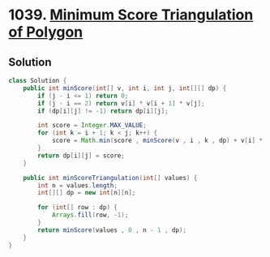 # 1039. [Minimum Score Triangulation of Polygon](https://leetcode.com/problems/minimum-score-triangulation-of-polygon/description/?envType=daily-question&envId=2025-09-29)

## Solution

```java
class Solution {
    public int minScore(int[] v, int i, int j, int[][] dp) {
        if (j - i <= 1) return 0;
        if (j - i == 2) return v[i] * v[i + 1] * v[j];
        if (dp[i][j] != -1) return dp[i][j];

        int score = Integer.MAX_VALUE;
        for (int k = i + 1; k < j; k++) {
            score = Math.min(score , minScore(v , i , k , dp) + v[i] * v[k] * v[j] + minScore(v , k , j , dp));
        }
        return dp[i][j] = score;
    }

    public int minScoreTriangulation(int[] values) {
        int n = values.length;
        int[][] dp = new int[n][n];

        for (int[] row : dp) {
            Arrays.fill(row, -1);
        }
        return minScore(values , 0 , n - 1 , dp);
    }
}
```
